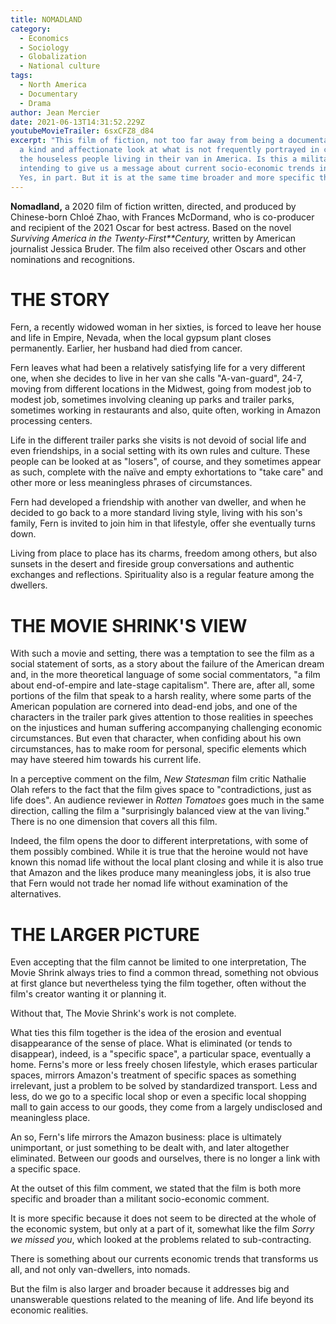 ```yaml
---
title: NOMADLAND
category:
  - Economics
  - Sociology
  - Globalization
  - National culture
tags:
  - North America
  - Documentary
  - Drama
author: Jean Mercier
date: 2021-06-13T14:31:52.229Z
youtubeMovieTrailer: 6sxCFZ8_d84
excerpt: "This film of fiction, not too far away from being a documentary, takes
  a kind and affectionate look at what is not frequently portrayed in cinema:
  the houseless people living in their van in America. Is this a militant film,
  intending to give us a message about current socio-economic trends in America?
  Yes, in part. But it is at the same time broader and more specific than that."
---
```

**Nomadland,** a 2020 film of fiction written, directed, and produced by Chinese-born Chloé Zhao, with Frances McDormand, who is co-producer and recipient of the 2021 Oscar for best actress. Based on the novel *Surviving America in the Twenty-First**Century,* written by American journalist Jessica Bruder. The film also received other Oscars and other nominations and recognitions.

# THE STORY

Fern, a recently widowed woman in her sixties, is forced to leave her house and life in Empire, Nevada, when the local gypsum plant closes permanently. Earlier, her husband had died from cancer.

Fern leaves what had been a relatively satisfying life for a very different one, when she decides to live in her van she calls "A-van-guard", 24-7, moving from different locations in the Midwest, going from modest job to modest job, sometimes involving cleaning up parks and trailer parks, sometimes working in restaurants and also, quite often, working in Amazon processing centers.

Life in the different trailer parks she visits is not devoid of social life and even friendships, in a social setting with its own rules and culture. These people can be looked at as "losers", of course, and they sometimes appear as such, complete with the naïve and empty exhortations to "take care" and other more or less meaningless phrases of circumstances.

Fern had developed a friendship with another van dweller, and when he decided to go back to a more standard living style, living with his son's family, Fern is invited to join him in that lifestyle, offer she eventually turns down.

Living from place to place has its charms, freedom among others, but also sunsets in the desert and fireside group conversations and authentic exchanges and reflections. Spirituality also is a regular feature among the dwellers.

# THE MOVIE SHRINK'S VIEW

With such a movie and setting, there was a temptation to see the film as a social statement of sorts, as a story about the failure of the American dream and, in the more theoretical language of some social commentators, "a film about end-of-empire and late-stage capitalism". There are, after all, some portions of the film that speak to a harsh reality, where some parts of the American population are cornered into dead-end jobs, and one of the characters in the trailer park gives attention to those realities in speeches on the injustices and human suffering accompanying challenging economic circumstances. But even that character, when confiding about his own circumstances, has to make room for personal, specific elements which may have steered him towards his current life.

In a perceptive comment on the film, *New Statesman* film critic Nathalie Olah refers to the fact that the film gives space to "contradictions, just as life does". An audience reviewer in *Rotten Tomatoes* goes much in the same direction, calling the film a "surprisingly balanced view at the van living." There is no one dimension that covers all this film.

Indeed, the film opens the door to different interpretations, with some of them possibly combined. While it is true that the heroine would not have known this nomad life without the local plant closing and while it is also true that Amazon and the likes produce many meaningless jobs, it is also true that Fern would not trade her nomad life without examination of the alternatives.

# THE LARGER PICTURE

Even accepting that the film cannot be limited to one interpretation, The Movie Shrink always tries to find a common thread, something not obvious at first glance but nevertheless tying the film together, often without the film's creator wanting it or planning it.

Without that, The Movie Shrink's work is not complete.

What ties this film together is the idea of the erosion and eventual disappearance of the sense of place. What is eliminated (or tends to disappear), indeed, is a "specific space", a particular space, eventually a home. Ferns's more or less freely chosen lifestyle, which erases particular spaces, mirrors Amazon's treatment of specific spaces as something irrelevant, just a problem to be solved by standardized transport. Less and less, do we go to a specific local shop or even a specific local shopping mall to gain access to our goods, they come from a largely undisclosed and meaningless place.

An so, Fern's life mirrors the Amazon business: place is ultimately unimportant, or just something to be dealt with, and later altogether eliminated. Between our goods and ourselves, there is no longer a link with a specific space.

At the outset of this film comment, we stated that the film is both more specific and broader than a militant socio-economic comment.

It is more specific because it does not seem to be directed at the whole of the economic system, but only at a part of it, somewhat like the film *Sorry we missed you*, which looked at the problems related to sub-contracting.

There is something about our currents economic trends that transforms us all, and not only van-dwellers, into nomads.

But the film is also larger and broader because it addresses big and unanswerable questions related to the meaning of life. And life beyond its economic realities.